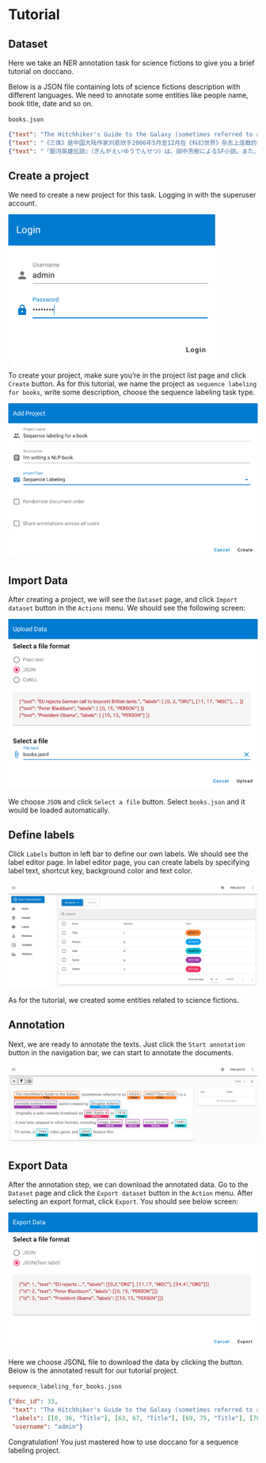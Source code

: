 # Tutorial
## Dataset

Here we take an NER annotation task for science fictions to give you a brief tutorial on doccano.

Below is a JSON file containing lots of science fictions description with different languages. We need to annotate some entities like people name, book title, date and so on. 

`books.json`
```JSON
{"text": "The Hitchhiker's Guide to the Galaxy (sometimes referred to as HG2G, HHGTTGor H2G2) is a comedy science fiction series created by Douglas Adams. Originally a radio comedy broadcast on BBC Radio 4 in 1978, it was later adapted to other formats, including stage shows, novels, comic books, a 1981 TV series, a 1984 video game, and 2005 feature film."}
{"text": "《三体》是中国大陆作家刘慈欣于2006年5月至12月在《科幻世界》杂志上连载的一部长篇科幻小说，出版后成为中国大陆最畅销的科幻长篇小说之一。2008年，该书的单行本由重庆出版社出版。本书是三体系列（系列原名为：地球往事三部曲）的第一部，该系列的第二部《三体II：黑暗森林》已经于2008年5月出版。2010年11月，第三部《三体III：死神永生》出版发行。 2011年，“地球往事三部曲”在台湾陆续出版。小说的英文版获得美国科幻奇幻作家协会2014年度“星云奖”提名，并荣获2015年雨果奖最佳小说奖。"}
{"text": "『銀河英雄伝説』（ぎんがえいゆうでんせつ）は、田中芳樹によるSF小説。また、これを原作とするアニメ、漫画、コンピュータゲーム、朗読、オーディオブック等の関連作品。略称は『銀英伝』（ぎんえいでん）。原作は累計発行部数が1500万部を超えるベストセラー小説である。1982年から2009年6月までに複数の版で刊行され、発行部数を伸ばし続けている。"}
```

## Create a project

We need to create a new project for this task. Logging in with the superuser account. 

![Sign in as a superuser.](./images/signin.png)

To create your project, make sure you’re in the project list page and click `Create` button. As for this tutorial, we name the project as `sequence labeling for books`, write some description, choose the sequence labeling task type.

![Creating a project.](./images/create_project.png)


## Import Data

After creating a project, we will see the `Dataset` page, and click `Import dataset` button in the `Actions` menu. We should see the following screen:

![Importing a dataset.](./images/import_dataset.png)

We choose `JSON` and click `Select a file` button. Select `books.json` and it would be loaded automatically. 

## Define labels

Click `Labels` button in left bar to define our own labels. We should see the label editor page. In label editor page, you can create labels by specifying label text, shortcut key, background color and text color.

![Defining labels.](./images/define_labels.png)

As for the tutorial, we created some entities related to science fictions.

## Annotation

Next, we are ready to annotate the texts. Just click the `Start annotation` button in the navigation bar, we can start to annotate the documents.

![Annotating named entities.](./images/annotation.png)

## Export Data

After the annotation step, we can download the annotated data. Go to the `Dataset` page and click the `Export dataset` button in the `Action` menu. After selecting an export format, click `Export`. You should see below screen:

![Exporting a dataset.](./images/export_dataset.png)

Here we choose JSONL file to download the data by clicking the button. Below is the annotated result for our tutorial project.

`sequence_labeling_for_books.json`
```JSON
{"doc_id": 33, 
 "text": "The Hitchhiker's Guide to the Galaxy (sometimes referred to as HG2G, HHGTTGor H2G2) is a comedy science fiction series created by Douglas Adams. Originally a radio comedy broadcast on BBC Radio 4 in 1978, it was later adapted to other formats, including stage shows, novels, comic books, a 1981 TV series, a 1984 video game, and 2005 feature film.", 
 "labels": [[0, 36, "Title"], [63, 67, "Title"], [69, 75, "Title"], [78, 82, "Title"], [89, 111, "Genre"], [130, 143, "Person"], [158, 180, "Genre"], [184, 193, "Other"], [199, 203, "Date"], [254, 265, "Genre"], [267, 273, "Genre"], [275, 286, "Genre"], [290, 294, "Date"], [295, 304, "Genre"], [308, 312, "Date"], [313, 323, "Genre"], [329, 333, "Date"], [334, 346, "Genre"]], 
 "username": "admin"}
```

Congratulation! You just mastered how to use doccano for a sequence labeling project. 
